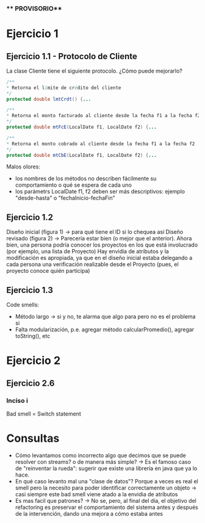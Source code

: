 ### ** PROVISORIO** 

# Ejercicio 1
## Ejercicio 1.1 - Protocolo de Cliente
La clase Cliente tiene el siguiente protocolo. ¿Cómo puede mejorarlo? 
```java
/** 
* Retorna el límite de crédito del cliente
*/
protected double lmtCrdt() {...

/** 
* Retorna el monto facturado al cliente desde la fecha f1 a la fecha f2
*/
protected double mtFcE(LocalDate f1, LocalDate f2) {...

/** 
* Retorna el monto cobrado al cliente desde la fecha f1 a la fecha f2
*/
protected double mtCbE(LocalDate f1, LocalDate f2) {...
```
Malos olores:
* los nombres de los métodos no describen fácilmente su comportamiento o qué se espera de cada uno
* los parámetrs LocalDate f1, f2 deben ser más descriptivos: ejemplo "desde-hasta" o "fechaInicio-fechaFin"

## Ejercicio 1.2
Diseño inicial (figura 1) -> para qué tiene el ID si lo chequea así
Diseño revisado (figura 2) -> Parecería estar bien (o mejor que el anterior). Ahora bien, una persona podría conocer los proyectos en los que está involucrado (por ejemplo, una lista de Proyecto)
Hay envidia de atributos y la modificación es apropiada, ya que en el diseño inicial estaba delegando a cada persona una verificación realizable desde el Proyecto (pues, el proyecto conoce quién participa)

## Ejercicio 1.3
Code smells:
* Método largo -> si y no, te alarma que algo para pero no es el problema si
* Falta modularización, p.e. agregar método calcularPromedio(), agregar toString(), etc

# Ejercicio 2
## Ejercicio 2.6
### Inciso i
Bad smell = Switch statement

# Consultas
* Cómo levantamos como incorrecto algo que decimos que se puede resolver con streams? o de manera más simple? -> Es el famoso caso de "reinventar la rueda": sugerir que existe una librería en java que ya lo hace.
* En qué caso levanto mal una "clase de datos"? Porque a veces es real el smell pero la necesito para poder identificar correctamente un objeto -> casi siempre este bad smell viene atado a la envidia de atributos
* Es mas facil que patrones? -> No se, pero, al final del día, el objetivo del refactoring es preservar el comportamiento del sistema antes y después de la intervención, dando una mejora a cómo estaba antes
